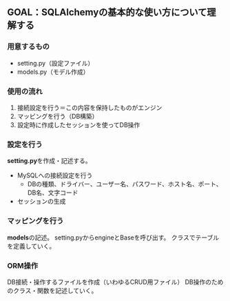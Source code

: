 ## GOAL：SQLAlchemyの基本的な使い方について理解する  

### 用意するもの
 - setting.py（設定ファイル）
 - models.py（モデル作成）
### 使用の流れ
1. 接続設定を行う＝この内容を保持したものがエンジン
2. マッピングを行う（DB構築）
4. 設定時に作成したセッションを使ってDB操作

### 設定を行う
**setting.py**を作成・記述する。
 - MySQLへの接続設定を行う
	 - DBの種類、ドライバー、ユーザー名、パスワード、ホスト名、ポート、DB名、文字コード
 - セッションの生成

### マッピングを行う
**models**の記述。
setting.pyからengineとBaseを呼び出す。
クラスでテーブルを定義していく。

### ORM操作
DB接続・操作するファイルを作成（いわゆるCRUD用ファイル）
DB操作のためのクラス・関数を記述していく。